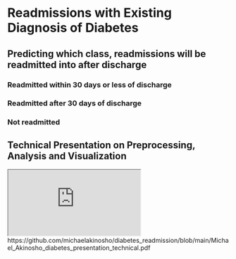 # Readmissions with Existing Diagnosis of Diabetes
 <h2>Predicting which class, readmissions will be readmitted into after discharge</h2>
 <h3>Readmitted within 30 days or less of discharge</h3>
 <h3>Readmitted after 30 days of discharge</h3>
 <h3>Not readmitted</h3>
 <h2>Technical Presentation on Preprocessing, Analysis and Visualization</h2>
 <iframe src="https://www.w3schools.com">test</iframe>
 https://github.com/michaelakinosho/diabetes_readmission/blob/main/Michael_Akinosho_diabetes_presentation_technical.pdf
 
